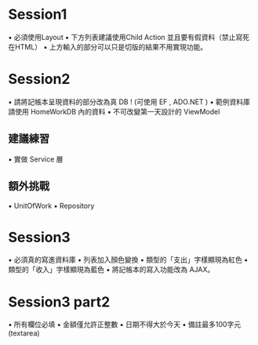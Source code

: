 # Session1
▪ 必須使用Layout
▪ 下方列表建議使用Child Action 並且要有假資料（禁止寫死在HTML）
▪ 上方輸入的部分可以只是切版的結果不用實現功能。

# Session2
▪ 請將記帳本呈現資料的部分改為真 DB ! (可使用 EF , ADO.NET )
▪ 範例資料庫請使用 HomeWorkDB 內的資料
▪ 不可改變第一天設計的 ViewModel

## 建議練習 
▪ 實做 Service 層

## 額外挑戰
▪ UnitOfWork
▪ Repository

# Session3
▪ 必須真的寫進資料庫
▪ 列表加入顏色變換 
  ▪ 類型的「支出」字樣顯現為紅色 
  ▪ 類型的「收入」字樣顯現為藍色
▪ 將記帳本的寫入功能改為 AJAX。 

# Session3 part2
▪ 所有欄位必填
▪ 金額僅允許正整數
▪ 日期不得大於今天
▪ 備註最多100字元(textarea)
